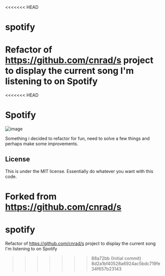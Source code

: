 <<<<<<< HEAD
# spotify
Refactor of https://github.com/cnrad/s project to display the current song I'm listening to on Spotify
=======
<<<<<<< HEAD
# Spotify

![image](https://user-images.githubusercontent.com/83192247/147626971-1dbb4374-ed19-478b-a3c3-ec06d9fd6557.png)

Something i decided to refactor for fun, need to solve a few things and perhaps make some improvements.

## License 
This is under the MIT license.
Essentially do whatever you want with this code. 

Forked from https://github.com/cnrad/s 
=======
# spotify
Refactor of https://github.com/cnrad/s project to display the current song I'm listening to on Spotify
>>>>>>> 88a72bb (Initial commit)
>>>>>>> 8d2a1bf40528a6924ac5bdc719fe34f657b23143
